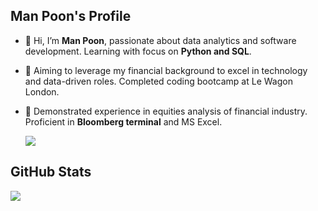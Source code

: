 ## Man Poon's Profile 
- 👋 Hi, I’m **Man Poon**, passionate about data analytics and software development. Learning with focus on **Python and SQL**.
- 👀 Aiming to leverage my financial background to excel in technology and data-driven roles. Completed coding bootcamp at Le Wagon London. 
- 🌱 Demonstrated experience in equities analysis of financial industry. Proficient in **Bloomberg terminal** and MS Excel. 

  <img align="center" src="https://github-readme-stats.vercel.app/api/top-langs/?username=chunman906&layout=compact" />  

 ## GitHub Stats
  <img align="center" src="https://github-readme-stats.vercel.app/api?username=chunman906&show_icons=true&theme=gruvbox" />
 
<!---
chunman906/chunman906 is a ✨ special ✨ repository because its `README.md` (this file) appears on your GitHub profile.
You can click the Preview link to take a look at your changes.
--->

